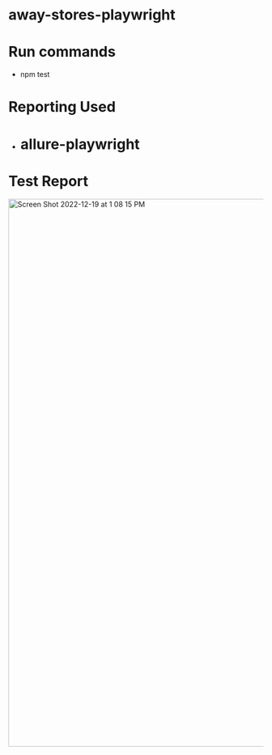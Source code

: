 # away-stores-playwright

# Run commands

- npm test

# Reporting Used

- # allure-playwright

# Test Report

<img width="1083" alt="Screen Shot 2022-12-19 at 1 08 15 PM" src="https://user-images.githubusercontent.com/107161208/208491636-819c4642-cedc-4432-8124-aa046ad04261.png">
